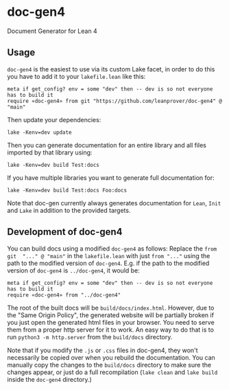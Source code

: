 # doc-gen4
Document Generator for Lean 4

## Usage
`doc-gen4` is the easiest to use via its custom Lake facet, in order
to do this you have to add it to your `lakefile.lean` like this:
```
meta if get_config? env = some "dev" then -- dev is so not everyone has to build it
require «doc-gen4» from git "https://github.com/leanprover/doc-gen4" @ "main"
```

Then update your dependencies:
```
lake -Kenv=dev update
```

Then you can generate documentation for an entire library and all files imported
by that library using:
```
lake -Kenv=dev build Test:docs
```
If you have multiple libraries you want to generate full documentation for:
```
lake -Kenv=dev build Test:docs Foo:docs
```
Note that doc-gen currently always generates documentation for `Lean`, `Init`
and `Lake` in addition to the provided targets.

## Development of doc-gen4
You can build docs using a modified `doc-gen4` as follows:  Replace the `from git  "..." @ "main"` in the `lakefile.lean` with just `from "..."` using the path to the modified version of `doc-gen4`.  E.g. if the
path to the modified version of `doc-gen4` is `../doc-gen4`, it would be:
```
meta if get_config? env = some "dev" then -- dev is so not everyone has to build it
require «doc-gen4» from "../doc-gen4"
```

The root of the built docs will be `build/docs/index.html`.  However, due to the "Same Origin Policy", the
generated website will be partially broken if you just open the generated html files in your browser.  You
need to serve them from a proper http server for it to work.  An easy way to do that is to run
`python3 -m http.server` from the `build/docs` directory.

Note that if you modify the `.js` or `.css` files in doc-gen4, they won't necessarily be copied over when
you rebuild the documentation.  You can manually copy the changes to the `build/docs` directory to make
sure the changes appear, or just do a full recompilation (`lake clean` and `lake build` inside the `doc-gen4`
directory.)
